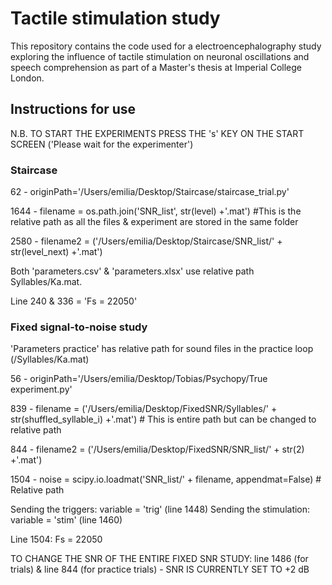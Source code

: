 # Tactile stimulation study

This repository contains the code used for a electroencephalography study exploring the influence of tactile stimulation on neuronal oscillations and speech comprehension as part of a Master's thesis at Imperial College London.  

## Instructions for use

N.B. TO START THE EXPERIMENTS PRESS THE 's' KEY ON THE START SCREEN ('Please wait for the experimenter')

### Staircase 

62 - originPath='/Users/emilia/Desktop/Staircase/staircase_trial.py'

1644 - filename = os.path.join('SNR_list', str(level) +'.mat') #This is the relative path as all the files & experiment are stored in the same folder

2580 - filename2 = ('/Users/emilia/Desktop/Staircase/SNR_list/' + str(level_next) +'.mat')

Both 'parameters.csv' & 'parameters.xlsx' use relative path Syllables/Ka.mat.

Line 240 & 336 = 'Fs = 22050'



### Fixed signal-to-noise study

'Parameters practice' has relative path for sound files in the practice loop (/Syllables/Ka.mat)

56 - originPath='/Users/emilia/Desktop/Tobias/Psychopy/True experiment.py'

839 - filename = ('/Users/emilia/Desktop/FixedSNR/Syllables/' + str(shuffled_syllable_i) +'.mat') # This is entire path but can be changed to relative path

844 - filename2 = ('/Users/emilia/Desktop/FixedSNR/SNR_list/' + str(2) +'.mat')

1504 - noise = scipy.io.loadmat('SNR_list/' + filename, appendmat=False) # Relative path 

Sending the triggers: variable = 'trig' (line 1448)
Sending the stimulation: variable = 'stim' (line 1460)

Line 1504: Fs = 22050 

TO CHANGE THE SNR OF THE ENTIRE FIXED SNR STUDY: line 1486 (for trials) & line 844 (for practice trials) - SNR IS CURRENTLY SET TO +2 dB
